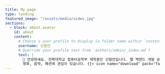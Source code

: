```yaml
---
title: My page
type: landing
featured_image: "/assets/media/video.jpg"
sections:
  - block: about.avatar
    id: about
    content:
      # Choose a user profile to display (a folder name within `content/authors/`)
      username: 신철언
      # Override your profile text from `authors/admin/_index.md`?
      text: |
        👋 안녕하세요. 전북대학교 컴퓨터공학부 재학중인 신철언입니다. 웹 백엔드 개발 공부를 하고 있으며,
        영화, 음악, 패션에 관심이 있습니다. {{< icon name="download" pack="fas" >}} {{< staticref "uploads/resume.pdf" "newtab" >}}Download{{< /staticref >}} pdf.
---
```


